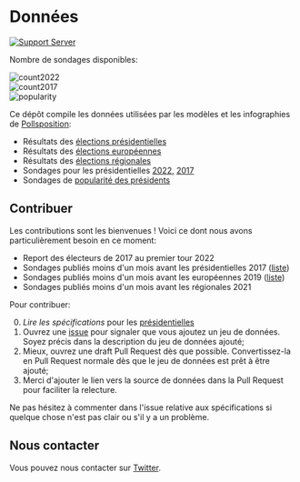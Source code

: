 # Données

[![Support Server](https://img.shields.io/discord/591914197219016707.svg?color=7289da&label=Pollsposition&logo=discord&style=flat-square)](https://t.co/5imMnlOOY1?amp=1)


Nombre de sondages disponibles:

![count2022](https://img.shields.io/endpoint?url=https://gist.githubusercontent.com/rlouf/51a78df74e3aeaa07fe17c83eb0608fb/raw/2022.json)  
![count2017](https://img.shields.io/endpoint?url=https://gist.githubusercontent.com/rlouf/51a78df74e3aeaa07fe17c83eb0608fb/raw/2017.json)  
![popularity](https://img.shields.io/endpoint?url=https://gist.githubusercontent.com/rlouf/51a78df74e3aeaa07fe17c83eb0608fb/raw/popularity.json)

Ce dépôt compile les données utilisées par les modèles et les infographies de
[Pollsposition](https://twitter.com/pollsposition):

- Résultats des [élections présidentielles](https://raw.githubusercontent.com/pollsposition/data/main/resultats/presidentielles.json)
- Résultats des [élections européennes](https://raw.githubusercontent.com/pollsposition/data/main/resultats/europeennes.json)
- Résultats des [élections régionales](https://raw.githubusercontent.com/pollsposition/data/main/resultats/regionales.json)
- Sondages pour les présidentielles [2022](https://raw.githubusercontent.com/pollsposition/data/main/sondages/presidentielles.json), [2017](https://raw.githubusercontent.com/pollsposition/data/main/sondages/presidentielles_2017.json)
- Sondages de [popularité des présidents](https://raw.githubusercontent.com/pollsposition/data/main/raw_popularity_presidents.csv)

## Contribuer

Les contributions sont les bienvenues ! Voici ce dont nous avons
particulièrement besoin en ce moment:

- Report des électeurs de 2017 au premier tour 2022
- Sondages publiés moins d'un mois avant les présidentielles 2017 ([liste](https://github.com/pollsposition/data/issues/31))
- Sondages publiés moins d'un mois avant les européennes 2019 ([liste](https://github.com/pollsposition/data/issues/32))
- Sondages publiés moins d'un mois avant les régionales 2021

Pour contribuer:

0. *Lire les spécifications* pour les [présidentielles](https://github.com/pollsposition/data/issues/35)
1. Ouvrez une [issue](https://github.com/pollsposition/data/issues) pour signaler que vous ajoutez un jeu de données. Soyez
  précis dans la description du jeu de données ajouté;
2. Mieux, ouvrez une draft Pull Request dès que possible. Convertissez-la en Pull Request normale dès que le jeu de données est prêt à être ajouté;
3. Merci d'ajouter le lien vers la source de données dans la Pull Request pour faciliter la relecture.

Ne pas hésitez à commenter dans l'issue relative aux spécifications si quelque chose n'est pas clair ou s'il y a un problème.

## Nous contacter

Vous pouvez nous contacter sur [Twitter](https://twitter.com/pollsposition).
